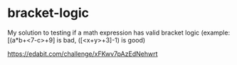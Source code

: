 # bracket-logic
My solution to testing if a math expression has valid bracket logic (example: [(a*b+&lt;7-c>+9] is bad, ([&lt;x+y>+3]-1) is good)

https://edabit.com/challenge/xFKwv7pAzEdNehwrt
